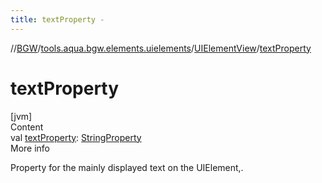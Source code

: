 ```yaml
---
title: textProperty -
---
```

//[BGW](../../../index.md)/[tools.aqua.bgw.elements.uielements](../index.md)/[UIElementView](index.md)/[textProperty](text-property.md)



# textProperty  
[jvm]  
Content  
val [textProperty](text-property.md): [StringProperty](../../tools.aqua.bgw.observable/-string-property/index.md)  
More info  


Property for the mainly displayed text on the UIElement,.

  



